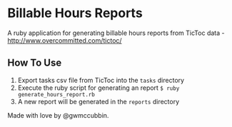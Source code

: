 # Billable Hours Reports
A ruby application for generating billable hours reports from TicToc data - http://www.overcommitted.com/tictoc/

## How To Use
1. Export tasks csv file from TicToc into the `tasks` directory
2. Execute the ruby script for generating an report `$ ruby generate_hours_report.rb`
3. A new report will be generated in the `reports` directory

Made with love by @gwmccubbin.
